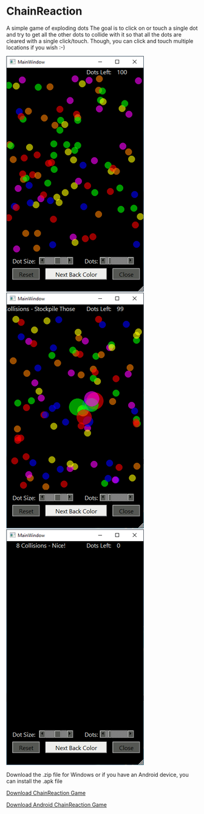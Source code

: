 # ChainReaction
A simple game of exploding dots
The goal is to click on or touch a single dot and try to get all the other dots to collide with it so that all the dots are cleared with a single click/touch. Though, you can click and touch multiple locations if you wish :-)

![alt text](https://github.com/AFunProgrammer/ChainReaction/raw/main/Pictures/ChainReactionStart.PNG)
![alt text](https://github.com/AFunProgrammer/ChainReaction/raw/main/Pictures/ChainReactionClick.PNG)
![alt text](https://github.com/AFunProgrammer/ChainReaction/raw/main/Pictures/ChainReactionEnd.PNG)

Download the .zip file for Windows or if you have an Android device, you can install the .apk file

<p>
  <a href="https://github.com/AFunProgrammer/ChainReaction/raw/main/Compiled/ChainReaction.zip">Download ChainReaction Game</a>
</p>
<p>
  <a href="https://github.com/AFunProgrammer/ChainReaction/raw/main/Compiled/chainreaction.apk">Download Android ChainReaction Game</a>
</p>

